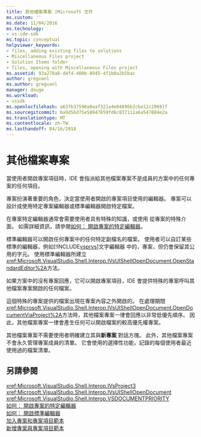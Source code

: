 ```yaml
---
title: 其他檔案專案 |Microsoft 文件
ms.custom: ''
ms.date: 11/04/2016
ms.technology:
- vs-ide-sdk
ms.topic: conceptual
helpviewer_keywords:
- files, adding existing files to solutions
- Miscellaneous Files project
- Solution Items folder
- files, opening with Miscellaneous Files project
ms.assetid: 93a278a8-d4f4-400b-8945-4f1b0a2b5bac
author: gregvanl
ms.author: gregvanl
manager: douge
ms.workload:
- vssdk
ms.openlocfilehash: a637b37590a0aaf321a4e04896b2cbe12c29691f
ms.sourcegitcommit: 6a9d5bd75e50947659fd6c837111a6a547884e2a
ms.translationtype: MT
ms.contentlocale: zh-TW
ms.lasthandoff: 04/16/2018
---
```

# <a name="miscellaneous-files-project"></a>其他檔案專案
當使用者開啟專案項目時，IDE 會指派給其他檔案專案不是成員的方案中的任何專案的任何項目。  
  
 專案扮演著重要的角色，決定當使用者開啟的專案項目使用的編輯器。 專案可以設計成使用特定專案編輯器或標準編輯器開啟特定檔案。  
  
 在專案特定編輯器通常會需要使用者具有特殊的知識，或使用 從專案的特殊介面。 如需詳細資訊，請參閱[如何： 開啟專案的特定編輯器](../../extensibility/how-to-open-project-specific-editors.md)。  
  
 標準編輯器可以開啟任何專案中的任何特定副檔名的檔案。 使用者可以自訂某些標準的編輯器，例如[!INCLUDE[vsprvs](../../code-quality/includes/vsprvs_md.md)]文字編輯器 中的，專案，但仍會保留其公用的字元。 使用標準編輯器所建立<xref:Microsoft.VisualStudio.Shell.Interop.IVsUIShellOpenDocument.OpenStandardEditor%2A>方法。  
  
 如果方案中的沒有專案回應，它可以開啟專案項目，IDE 會提供特殊的專案呼叫其他檔案專案開啟的任何檔案。  
  
 這個特殊的專案提供的檔案出現在專案內容之外開啟的。 在處理期間<xref:Microsoft.VisualStudio.Shell.Interop.IVsUIShellOpenDocument.OpenDocumentViaProject%2A>方法時，其他檔案專案一律會回應以非常低優先順序。 因此，其他檔案專案一律會產生任何可以開啟檔案的較高優先權專案。  
  
 其他檔案專案不需要使用者明確建立其與**新專案** 對話方塊。 此外，其他檔案專案不會永久管理專案成員的清單。 它會使用的選擇性功能，記錄的每個使用者最近使用過的檔案清單。  
  
## <a name="see-also"></a>另請參閱  
 <xref:Microsoft.VisualStudio.Shell.Interop.IVsProject3>   
 <xref:Microsoft.VisualStudio.Shell.Interop.IVsUIShellOpenDocument>   
 <xref:Microsoft.VisualStudio.Shell.Interop.VSDOCUMENTPRIORITY>   
 [如何： 開啟專案的特定編輯器](../../extensibility/how-to-open-project-specific-editors.md)   
 [如何： 開啟標準編輯器](../../extensibility/how-to-open-standard-editors.md)   
 [加入專案和專案項目範本](../../extensibility/internals/adding-project-and-project-item-templates.md)   
 [新增專案與專案項目範本](../../extensibility/internals/adding-project-and-project-item-templates.md)